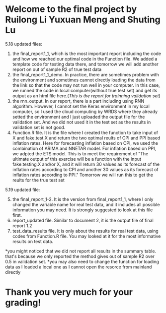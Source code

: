 # Welcome to the final project by Ruilong Li Yuxuan Meng and Shuting Lu
5.18 updated files:
1. the final_report1_1, which is the most important report including the code and how we reached our optimal code in the Function file. We added a template code for testing data there, and tomorrow we will add another report on out of sample R2 of true test data
2. the final_report1_1_demo. In practice, there are sometimes problem with the environment and sometimes cannot directly loading the data from the link so that the code may not run well in your computer. In this case, we runned the code in local computer(without true test set) and get its output as an html file here.(*This is the report for trainning validation set*)
3. the rnn_output. In our report, there is a part including using RNN algorithm. However, I cannot set the Keras environment in my local computer, so I used the cloud computing by WRDS where they already setted the environment and I just uploaded the output file for the validation set. And we did not used it in the test set as the results in validation set is not good.
4. Function.R file. It is the file where I created the function to take input of X and fake.test.X and return the two optimal reults of CPI and PPI based inflation rates. Here for forecasting inflation based on CPI, we used the combination of ARIMA and NNETAR model. For inflation based on PPI, we adpted the ETS model. This is to meet the requirement of "The ultimate output of this exercise will be a function with the input fake.testing.X and/or X, and it will return 30 values as its forecast of the inflation rates according to CPI and another 30
values as its forecast of inflation rates according to PPI." Tomorrow we will run this to get the reults for the true test set

5.19 updated file:

5. the final_report_1-2. It is the version from final_report1_1, where I only changed the variable name for real test data, and it includes all possible information you may need. It is strongly suggested to look at this file first.
6. report_updated file. Similar to document 2, it is the output file of final report 1.2
7. test_data_results file. It is only about the results for real test data, using codes from Function.R file. You may looked at it for the most informative results on test data.

*you might noticed that we did not report all results in the summary table. that's because we only reported the method gives out of sample R2 over 0.5 in validation set. 
*you may also need to change the function for loading data as I loaded a local one as I cannot open the resorce from mainland directly 
# Thank you very much for your grading!
